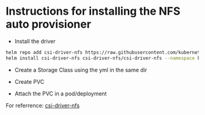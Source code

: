 # Instructions for installing the NFS auto provisioner

* Install the driver

```bash
helm repo add csi-driver-nfs https://raw.githubusercontent.com/kubernetes-csi/csi-driver-nfs/master/charts
helm install csi-driver-nfs csi-driver-nfs/csi-driver-nfs --namespace kube-system --set controller.replicas=2 --set externalSnapshotter.enabled=true
```

* Create a Storage Class using the yml in the same dir

* Create PVC

* Attach the PVC in a pod/deployment

For referrence: [csi-driver-nfs](https://github.com/kubernetes-csi/csi-driver-nfs/tree/master)
